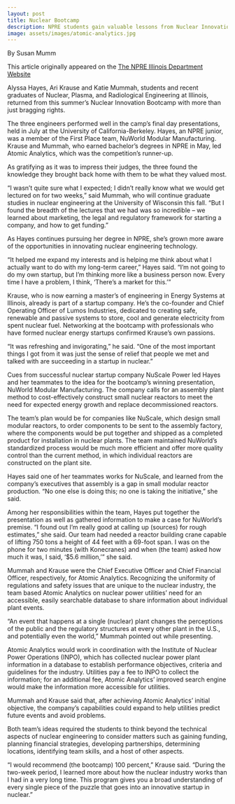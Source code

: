 ```yaml
---
layout: post
title: Nuclear Bootcamp
description: NPRE students gain valuable lessons from Nuclear Innovation Bootcamp experience
image: assets/images/atomic-analytics.jpg
---
```

By Susan Mumm

This article originally appeared on the <a href="http://npre.illinois.edu/news/npre-students-gain-valuable-lessons-nuclear-innovation-bootcamp-experience">The NPRE Illinois Department Website</a>

Alyssa Hayes, Ari Krause and Katie Mummah, students and recent graduates of Nuclear, Plasma, and Radiological Engineering at Illinois, returned from this summer’s Nuclear Innovation Bootcamp with more than just bragging rights.

The three engineers performed well in the camp’s final day presentations, held in July at the University of California-Berkeley. Hayes, an NPRE junior, was a member of the First Place team, NuWorld Modular Manufacturing. Krause and Mummah, who earned bachelor’s degrees in NPRE in May, led Atomic Analytics, which was the competition’s runner-up.

As gratifying as it was to impress their judges, the three found the knowledge they brought back home with them to be what they valued most.

“I wasn’t quite sure what I expected; I didn’t really know what we would get lectured on for two weeks,” said Mummah, who will continue graduate studies in nuclear engineering at the University of Wisconsin this fall. “But I found the breadth of the lectures that we had was so incredible – we learned about marketing, the legal and regulatory framework for starting a company, and how to get funding.”

As Hayes continues pursuing her degree in NPRE, she’s grown more aware of the opportunities in innovating nuclear engineering technology.

“It helped me expand my interests and is helping me think about what I actually want to do with my long-term career,” Hayes said. “I’m not going to do my own startup, but I’m thinking more like a business person now. Every time I have a problem, I think, ‘There’s a market for this.’”


Krause, who is now earning a master’s of engineering in Energy Systems at Illinois, already is part of a startup company. He’s the co-founder and Chief Operating Officer of Lumos Industries, dedicated to creating safe, renewable and passive systems to store, cool and generate electricity from spent nuclear fuel. Networking at the bootcamp with professionals who have formed nuclear energy startups confirmed Krause’s own passions.

“It was refreshing and invigorating,” he said. “One of the most important things I got from it was just the sense of relief that people we met and talked with are succeeding in a startup in nuclear.”

Cues from successful nuclear startup company NuScale Power led Hayes and her teammates to the idea for the bootcamp’s winning presentation, NuWorld Modular Manufacturing. The company calls for an assembly plant method to cost-effectively construct small nuclear reactors to meet the need for expected energy growth and replace decommissioned reactors.

The team’s plan would be for companies like NuScale, which design small modular reactors, to order components to be sent to the assembly factory, where the components would be put together and shipped as a completed product for installation in nuclear plants. The team maintained NuWorld’s standardized process would be much more efficient and offer more quality control than the current method, in which individual reactors are constructed on the plant site.

Hayes said one of her teammates works for NuScale, and learned from the company’s executives that assembly is a gap in small modular reactor production. “No one else is doing this; no one is taking the initiative,” she said.

Among her responsibilities within the team, Hayes put together the presentation as well as gathered information to make a case for NuWorld’s premise. “I found out I’m really good at calling up (sources) for rough estimates,” she said. Our team had needed a reactor building crane capable of lifting 750 tons a height of 44 feet with a 69-foot span. I was on the phone for two minutes (with Konecranes) and when (the team) asked how much it was, I said, ‘$5.6 million,’” she said.

Mummah and Krause were the Chief Executive Officer and Chief Financial Officer, respectively, for Atomic Analytics. Recognizing the uniformity of regulations and safety issues that are unique to the nuclear industry, the team based Atomic Analytics on nuclear power utilities’ need for an accessible, easily searchable database to share information about individual plant events.

“An event that happens at a single (nuclear) plant changes the perceptions of the public and the regulatory structures at every other plant in the U.S., and potentially even the world,” Mummah pointed out while presenting.

Atomic Analytics would work in coordination with the Institute of Nuclear Power Operations (INPO), which has collected nuclear power plant information in a database to establish performance objectives, criteria and guidelines for the industry. Utilities pay a fee to INPO to collect the information; for an additional fee, Atomic Analytics’ improved search engine would make the information more accessible for utilities.

Mummah and Krause said that, after achieving Atomic Analytics’ initial objective, the company’s capabilities could expand to help utilities predict future events and avoid problems.

Both team’s ideas required the students to think beyond the technical aspects of nuclear engineering to consider matters such as gaining funding, planning financial strategies, developing partnerships, determining locations, identifying team skills, and a host of other aspects.

“I would recommend (the bootcamp) 100 percent,” Krause said. “During the two-week period, I learned more about how the nuclear industry works than I had in a very long time. This program gives you a broad understanding of every single piece of the puzzle that goes into an innovative startup in nuclear.”
